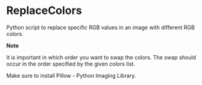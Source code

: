 # ReplaceColors
Python script to replace specific RGB values in an image with different RGB colors.

**Note**

It is important in which order you want to swap the colors. The swap should occur in the order specified by the given colors list.

Make sure to install Pillow - Python Imaging Library.
